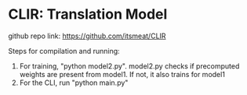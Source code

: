 # CLIR: Translation Model
github repo link: https://github.com/itsmeat/CLIR

Steps for compilation and running:
1. For training, "python model2.py". model2.py checks if precomputed weights are present from model1. If not, it also trains
   for model1
2. For the CLI, run "python main.py"
